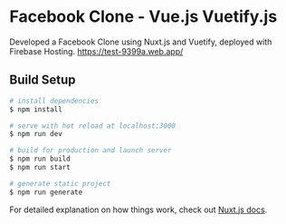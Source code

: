 # Facebook Clone - Vue.js Vuetify.js

Developed a Facebook Clone using Nuxt.js and Vuetify, deployed with Firebase Hosting. https://test-9399a.web.app/

## Build Setup

```bash
# install dependencies
$ npm install

# serve with hot reload at localhost:3000
$ npm run dev

# build for production and launch server
$ npm run build
$ npm run start

# generate static project
$ npm run generate
```

For detailed explanation on how things work, check out [Nuxt.js docs](https://nuxtjs.org).
